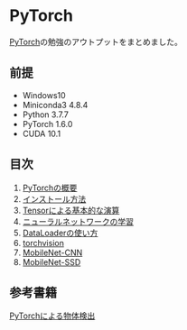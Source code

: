 # PyTorch

[PyTorch](https://pytorch.org/)の勉強のアウトプットをまとめました。

## 前提
- Windows10
- Miniconda3 4.8.4
- Python 3.7.7
- PyTorch 1.6.0
- CUDA 10.1

## 目次
1. [PyTorchの概要](https://github.com/JuvenileTalk9/PyTorch/blob/master/01_PyTorchの概要/PyTorchの概要.md)
2. [インストール方法](https://github.com/JuvenileTalk9/PyTorch/blob/master/02_インストール方法/インストール方法.md)
3. [Tensorによる基本的な演算](https://github.com/JuvenileTalk9/PyTorch/blob/master/03_Tensorによる基本的な演算/Tensorによる基本的な演算.md)
4. [ニューラルネットワークの学習](https://github.com/JuvenileTalk9/PyTorch/blob/master/04_ニューラルネットワークの学習/ニューラルネットワークの学習.md)
5. [DataLoaderの使い方](https://github.com/JuvenileTalk9/PyTorch/blob/master/05_DataLoaderの使い方/DataLoaderの使い方.md)
6. [torchvision](https://github.com/JuvenileTalk9/PyTorch/blob/master/06_torchvision/torchvision.md)
7. [MobileNet-CNN](https://github.com/JuvenileTalk9/PyTorch/blob/master/07_MobileNet-CNN/MobileNet-CNN.md)
8. [MobileNet-SSD](https://github.com/JuvenileTalk9/PyTorch/blob/master/08_MobileNet-SSD/MobileNet-SSD.md)

## 参考書籍
[PyTorchによる物体検出](https://www.ohmsha.co.jp/book/9784274225932/)
